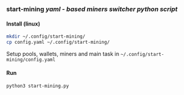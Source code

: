 ### start-mining *yaml - based miners switcher python script*

#### Install (linux) 
```bash
mkdir ~/.config/start-mining/
cp config.yaml ~/.config/start-mining/ 
```
Setup pools, wallets, miners and main task in `~/.config/start-mining/config.yaml`

#### Run
```bash
python3 start-mining.py
``` 
